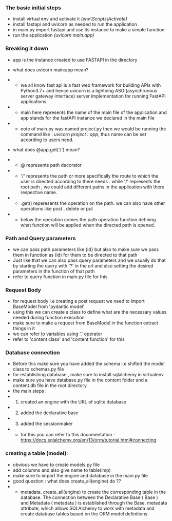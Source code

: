 ### The basic initial steps
- install virtual env and activate it <i>(env\Scripts\Activate)</i>
- install fastapi and uvicorn as needed to run the application 
- in main.py import fastapi and use its instance to make a simple function 
- run the application <i>(uvicorn main:app)</i>

### Breaking it down 
- app is the instance created to use FASTAPI in the directory 
- what does uvicorn main:app mean? 
- - we all know fast api is a fast web framework for building APIs with Python3.7+ and hence uvicorn is a lightning ASGI(asynchronous server gateway interface) server implementation for running FastAPI applications. 
- - main here represents the name of the main file of the application and app stands for the fastAPI instance we declared in the main file
- - note of main.py was named project.py then we would be running the command like : <i>uvicorn project : app</i>, thus name can be set according to users need. 

- what does @app.get('/') mean?
- - @ represents path decorator 
- - '/' represents the path or more specifically the route to which the user is directed according to there needs . while '/' represents the root path , we could add different paths in the application with there respective name. 
- - .get() reperesents the operation on the path. we can also have other operations like post , delete or put
- - below the operation comes the path operation function defining what function will be applied when the directed path is opened. 

### Path and Query parameters 
- we can pass path parameters like {id} but also to make sure we pass them in function as (id) for them to be directed to that path 
- Just like that we can also pass query parameters and we usually do that by starting the query with '?' in the url and also setting the desired parameters in the function of that path 
- refer to query function in main.py file for this 

### Request Body 
- for request body i.e creating a post request we need to import BaseModel from 'pydantic model'
- using this we can create a class to define what are the necessary values needed during function execution
- make sure to make a request from BaseModel in the function extract things in it
- we can refer to variables using '.' operator 
- refer to 'content class' and 'content function' for this 

### Database connection
- Before this make sure you have added the schema i.e shifted the model class to schemas.py file 
- for establishing database , make sure to install sqlalchemy in virtualenv
- make sure you have database.py file in the content folder and a content.db file in the root directory 
- the main steps : 
- 1. created an engine with the URL of sqlite database
- 2. added the declarative base 
- 3. added the sessionmaker 
- - for this you can refer to this documentation : https://docs.sqlalchemy.org/en/13/orm/tutorial.html#connecting

### creating a table (model):
- obvious we have to create models.py file 
- add columns and also give name to table(imp)
- make sure to import the engine and database in the main.py file
- good question : what does create_all(engine) do ?? 
- - metadata. create_all(engine) to create the corresponding table in the database. The connection between the Declarative Base ( Base ) and Metadata ( metadata ) is established through the Base. metadata attribute, which allows SQLAlchemy to work with metadata and create database tables based on the ORM model definitions.

